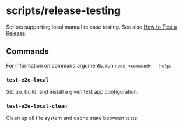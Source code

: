 # scripts/release-testing

Scripts supporting local manual release testing. See also [How to Test a Release](https://reactnative.dev/contributing/release-testing).

## Commands

For information on command arguments, run `node <command> --help`.

### `test-e2e-local`

Set up, build, and install a given test app configuration.

### `test-e2e-local-clean`

Clean up all file system and cache state between tests.
